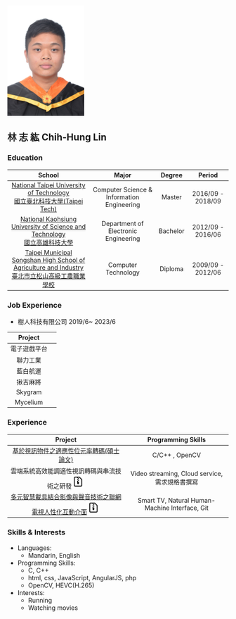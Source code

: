 <img width="175" height="250" src="photo.jpg"/>

## 林 志 紘 Chih-Hung Lin 

###  Education

| School | Major | Degree | Period |
| :-: | :-: | :-: | :-: |
| [National Taipei University of Technology <br> 國立臺北科技大學(Taipei Tech)](https://www.ntut.edu.tw/bin/home.php) | Computer Science & Information Engineering | Master | 2016/09 - 2018/09 |
| [National Kaohsiung University of Science and Technology <br> 國立高雄科技大學](https://www.nkust.edu.tw/index.php)| Department of Electronic Engineering | Bachelor | 2012/09 - 2016/06 |
|[Taipei Municipal Songshan High School of Agriculture and Industry <br> 臺北市立松山高級工農職業學校](http://www.saihs.edu.tw/)| Computer Technology | Diploma | 2009/09 - 2012/06 |

### Job Experience
* 樹人科技有限公司  2019/6~ 2023/6

| Project | |
| :-: |:-: | 
|電子遊戲平台|
|聯力工業|
|藍白航運|
|揪吉麻將|
|Skygram|
|Mycelium|

### Experience

| Project | Programming Skills |
| :-: | :-: | 
|[基於視訊物件之適應性位元率轉碼(碩士論文)](https://ndltd.ncl.edu.tw/cgi-bin/gs32/gsweb.cgi/ccd=2x5dD1/record?r1=1&h1=0)|C/C++ , OpenCV|
|雲端系統高效能調適性視訊轉碼與串流技術之研發[<img width="30" height="30" src="file icon.png"/>](https://www.dropbox.com/s/mxzpipn4xbp7k6h/%E5%AD%90%E8%A8%88%E7%95%AB%E4%B8%80%20VIDEO-%E9%9C%80%E6%B1%82%E8%A6%8F%E6%A0%BC%E6%9B%B820180131.docx?dl=0)|Video streaming, Cloud service, 需求規格書撰寫|
|[多元智慧載具結合影像與聲音技術之聯網電視人性化互動介面](https://gitlab.com/Lin-ray53211/tv)[<img width="30" height="30" src="file icon.png"/>](https://www.dropbox.com/s/1tic686gct003ug/SmartTV%E7%B0%A1%E4%BB%8B.docx?dl=0)|Smart TV, Natural Human-Machine Interface, Git|

### Skills & Interests
* Languages:
  * Mandarin, English
* Programming Skills:
  * C, C++
  * html, css, JavaScript, AngularJS, php
  * OpenCV, HEVC(H.265)
* Interests:
  * Running
  * Watching movies
